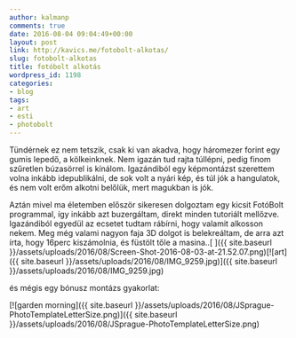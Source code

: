 ```yaml
---
author: kalmanp
comments: true
date: 2016-08-04 09:04:49+00:00
layout: post
link: http://kavics.me/fotobolt-alkotas/
slug: fotobolt-alkotas
title: fotóbolt alkotás
wordpress_id: 1198
categories:
- blog
tags:
- art
- esti
- photobolt
---
```


Tündérnek ez nem tetszik, csak ki van akadva, hogy háromezer forint egy gumis lepedő, a kölkeinknek. Nem igazán tud rajta túllépni, pedig finom szűretlen búzasörrel is kínálom. Igazándiból egy képmontázst szerettem volna inkább idepublikálni, de sok volt a nyári kép, és túl jók a hangulatok, és nem volt erőm alkotni belőlük, mert magukban is jók.

Aztán mivel ma életemben először sikeresen dolgoztam egy kicsit FotóBolt programmal, így inkább azt buzergáltam, direkt minden tutoriált mellőzve. Igazándiból egyedül az ecsetet tudtam rábírni, hogy valamit alkosson nekem. Meg még valami nagyon faja 3D dolgot is belekreáltam, de arra azt írta, hogy 16perc kiszámolnia, és füstölt tőle a masina..[
]({{ site.baseurl }}/assets/uploads/2016/08/Screen-Shot-2016-08-03-at-21.52.07.png)[![art]({{ site.baseurl }}/assets/uploads/2016/08/IMG_9259.jpg)]({{ site.baseurl }}/assets/uploads/2016/08/IMG_9259.jpg)



és mégis egy bónusz montázs gyakorlat:

[![garden morning]({{ site.baseurl }}/assets/uploads/2016/08/JSprague-PhotoTemplateLetterSize.png)]({{ site.baseurl }}/assets/uploads/2016/08/JSprague-PhotoTemplateLetterSize.png)
